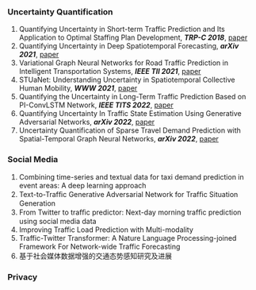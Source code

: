 ### Uncertainty Quantification
1. Quantifying Uncertainty in Short-term Traffic Prediction and Its Application to Optimal Staffing Plan Development, *__TRP-C 2018__*, [paper](https://www.sciencedirect.com/science/article/pii/S0968090X18306545)
2. Quantifying Uncertainty in Deep Spatiotemporal Forecasting, *__arXiv 2021__*, [paper](https://arxiv.org/abs/2105.11982)
3. Variational Graph Neural Networks for Road Traffic Prediction in Intelligent Transportation Systems, *__IEEE TII 2021__*, [paper](https://ieeexplore.ieee.org/abstract/document/9140389)
4. STUaNet: Understanding Uncertainty in Spatiotemporal Collective Human Mobility, *__WWW 2021__*, [paper](https://dl.acm.org/doi/abs/10.1145/3442381.3449817)
5. Quantifying the Uncertainty in Long-Term Traffic Prediction Based on PI-ConvLSTM Network, *__IEEE TITS 2022__*, [paper](https://ieeexplore.ieee.org/abstract/document/9847117)
6. Quantifying Uncertainty In Traffic State Estimation Using Generative Adversarial Networks, *__arXiv 2022__*, [paper](https://arxiv.org/abs/2206.09349)
7. Uncertainty Quantification of Sparse Travel Demand Prediction with Spatial-Temporal Graph Neural Networks, *__arXiv 2022__*, [paper](https://arxiv.org/abs/2208.05908)

### Social Media
1. Combining time-series and textual data for taxi demand prediction in event areas: A deep learning approach
2. Text-to-Trafﬁc Generative Adversarial Network for Trafﬁc Situation Generation
3. From Twitter to trafﬁc predictor: Next-day morning trafﬁc prediction using social media data
4. Improving Traffic Load Prediction with Multi-modality
5. Traffic-Twitter Transformer: A Nature Language Processing-joined Framework For Network-wide Traffic Forecasting
6. 基于社会媒体数据增强的交通态势感知研究及进展 

### Privacy
